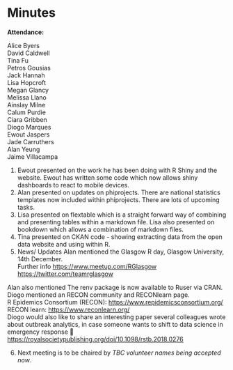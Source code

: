 # Minutes

**Attendance:**
  
  Alice Byers <br />
  David Caldwell <br />
  Tina Fu <br />
  Petros Gousias <br />
  Jack Hannah <br />
  Lisa Hopcroft <br />
  Megan Glancy <br />
  Melissa Llano <br />
  Ainslay Milne <br />
  Calum Purdie <br />
  Ciara Gribben <br />
  Diogo Marques <br />
  Ewout Jaspers <br />
  Jade Carruthers <br />
  Alan Yeung <br />
  Jaime Villacampa

1. Ewout presented on the work he has been doing with R Shiny and the website. Ewout has written some code which now allows shiny dashboards to react to mobile devices. 
2. Alan presented on updates on phiprojects. There are national statistics templates now included within phiprojects. There are lots of upcoming tasks. 
3. Lisa presented on flextable which is a straight forward way of combining and presenting tables within a markdown file. Lisa also presented on bookdown which allows a combination of markdown files. 
4. Tina presented on CKAN code - showing extracting data from the open data website and using within R. 
5. News/ Updates Alan mentioned the Glasgow R day, Glasgow University, 14th December. <br />
Further info https://www.meetup.com/RGlasgow
https://twitter.com/teamrglasgow <br />

Alan also mentioned The renv package is now available to Ruser via CRAN. 
<br />
Diogo mentioned an RECON community and RECONlearn page.<br />
R Epidemics Consortium (RECON): https://www.repidemicsconsortium.org/ <br />
RECON learn: https://www.reconlearn.org/ <br />
Diogo would also like to share an interesting paper several colleagues wrote about outbreak analytics, in case someone wants to shift to data science in emergency response 
https://royalsocietypublishing.org/doi/10.1098/rstb.2018.0276


6. Next meeting is to be chaired by *TBC volunteer names being accepted now*. 

